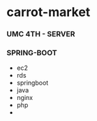 # carrot-market

### UMC 4TH - SERVER
### SPRING-BOOT
- ec2
- rds
- springboot
- java
- nginx
- php
- 

